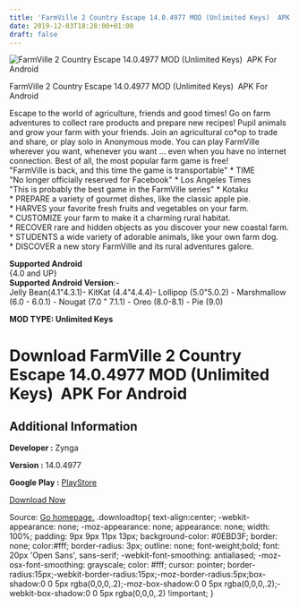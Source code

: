 ```yaml
---
title: 'FarmVille 2 Country Escape 14.0.4977 MOD (Unlimited Keys)  APK For Android'
date: 2019-12-03T18:28:00+01:00
draft: false
---
```


![FarmVille 2 Country Escape 14.0.4977 MOD (Unlimited Keys)  APK For Android](https://i0.wp.com/apkhome.net/wp-content/uploads/2019/12/FarmVille-2-Country-Escape.png "FarmVille 2 Country Escape 14.0.4977 MOD (Unlimited Keys)  APK For Android")

  

FarmVille 2 Country Escape 14.0.4977 MOD (Unlimited Keys)  APK For Android

Escape to the world of agriculture, friends and good times! Go on farm adventures to collect rare products and prepare new recipes! Pupil animals and grow your farm with your friends. Join an agricultural co\*op to trade and share, or play solo in Anonymous mode. You can play FarmVille wherever you want, whenever you want ... even when you have no internet connection. Best of all, the most popular farm game is free!  
"FarmVille is back, and this time the game is transportable" \* TIME  
"No longer officially reserved for Facebook" \* Los Angeles Times  
"This is probably the best game in the FarmVille series" \* Kotaku  
\* PREPARE a variety of gourmet dishes, like the classic apple pie.  
\* HARVES your favorite fresh fruits and vegetables on your farm.  
\* CUSTOMIZE your farm to make it a charming rural habitat.  
\* RECOVER rare and hidden objects as you discover your new coastal farm.  
\* STUDENTS a wide variety of adorable animals, like your own farm dog.  
\* DISCOVER a new story FarmVille and its rural adventures galore.

**Supported Android**  
{4.0 and UP}  
**Supported Android Version**:-  
Jelly Bean(4.1"4.3.1)- KitKat (4.4"4.4.4)- Lollipop (5.0"5.0.2) - Marshmallow (6.0 - 6.0.1) - Nougat (7.0 " 7.1.1) - Oreo (8.0-8.1) - Pie (9.0)

**MOD TYPE: Unlimited Keys**

Download FarmVille 2 Country Escape 14.0.4977 MOD (Unlimited Keys)  APK For Android
====================================================================================

Additional Information
----------------------

**Developer :** Zynga

**Version :** 14.0.4977

**Google Play :** [PlayStore](https://play.google.com/store/apps/details?id=com.zynga.FarmVille2CountryEscape)

  

[Download Now](https://store4app.co/post/farmville-2-country-escape-14-0-4977-mod-unlimited-keys-apk-for-android_1575394040)

  
Source: [Go homepage.](https://store4app.co/post/farmville-2-country-escape-14-0-4977-mod-unlimited-keys-apk-for-android_1575394040) .downloadtop{ text-align:center; -webkit-appearance: none; -moz-appearance: none; appearance: none; width: 100%; padding: 9px 9px 11px 13px; background-color: #0EBD3F; border: none; color:#fff; border-radius: 3px; outline: none; font-weight;bold; font: 20px 'Open Sans', sans-serif; -webkit-font-smoothing: antialiased; -moz-osx-font-smoothing: grayscale; color: #fff; cursor: pointer; border-radius:15px;-webkit-border-radius:15px;-moz-border-radius:5px;box-shadow:0 0 5px rgba(0,0,0,.2);-moz-box-shadow:0 0 5px rgba(0,0,0,.2);-webkit-box-shadow:0 0 5px rgba(0,0,0,.2) !important; }